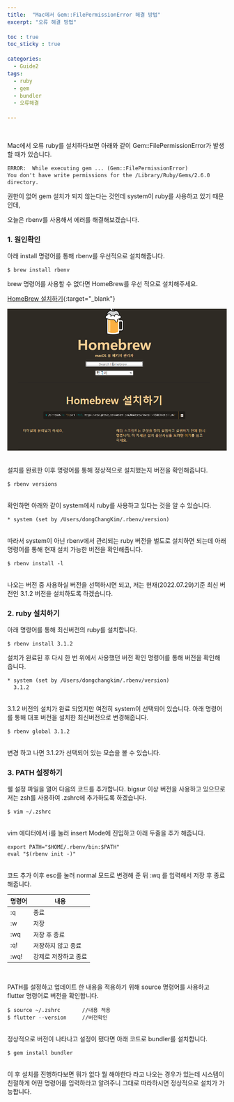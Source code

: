 ```yaml
---
title:  "Mac에서 Gem::FilePermissionError 해결 방법"
excerpt: "오류 해결 방법"

toc : true
toc_sticky : true

categories:
  - Guide2
tags: 
  - ruby 
  - gem
  - bundler
  - 오류해결
  
---
```


<br/>

Mac에서 오류 ruby를 설치하다보면 아래와 같이 Gem::FilePermissionError가 발생할 때가 있습니다.

    ERROR:  While executing gem ... (Gem::FilePermissionError)
    You don't have write permissions for the /Library/Ruby/Gems/2.6.0 directory.

권한이 없어 gem 설치가 되지 않는다는 것인데 system이 ruby를 사용하고 있기 때문인데,

오늘은 rbenv를 사용해서 에러를 해결해보겠습니다.


### 1. 원인확인

아래 install 명령어를 통해 rbenv를 우선적으로 설치해줍니다.

    $ brew install rbenv



brew 명령어를 사용할 수 없다면 HomeBrew를 우선 적으로 설치해주세요.

[HomeBrew 설치하기](https://brew.sh/index_ko){:target="_blank"}


<img src="/assets/images/homebrew.jpg"><br/><br/>

설치를 완료한 이후 명령어를 통해 정상적으로 설치했는지 버전을 확인해줍니다.

    $ rbenv versions

<br/>
확인하면 아래와 같이 system에서 ruby를 사용하고 있다는 것을 알 수 있습니다.

    * system (set by /Users/dongChangKim/.rbenv/version)

<br/>
따라서 system이 아닌 rbenv에서 관리되는 ruby 버전을 벌도로 설치하면 되는데 아래 명령어를 통해 현재 설치 가능한 버전을 확인해줍니다.

    $ rbenv install -l

<br/>
나오는 버전 중 사용하실 버전을 선택하시면 되고, 저는 현재(2022.07.29)기준 최신 버전인 3.1.2 버전을 설치하도록 하겠습니다.

<br/>

### 2. ruby 설치하기

아래 명령어를 통해 최신버전의 ruby를 설치합니다.

    $ rbenv install 3.1.2

설치가 완료된 후 다시 한 번 위에서 사용했던 버전 확인 명령어를 통해 버전을 확인해 줍니다.

    * system (set by /Users/dongchangkim/.rbenv/version)
      3.1.2

<br/>
3.1.2 버전의 설치가 완료 되었지만 여전히 system이 선택되어 있습니다.
아래 명령어를 통해 대표 버전을 설치한 최신버전으로 변경해줍니다.

    $ rbenv global 3.1.2

<br/>
변경 하고 나면 3.1.2가 선택되어 있는 모습을 볼 수 있습니다.

<br/>

### 3. PATH 설정하기

쉘 설정 파일을 열어 다음의 코드를 추가합니다. bigsur 이상 버전을 사용하고 있으므로 저는 zsh를 사용하여 .zshrc에 추가하도록 하겠습니다.

    $ vim ~/.zshrc

<br/>
vim 에디터에서 i를 눌러 insert Mode에 진입하고 아래 두줄을 추가 해줍니다.

    export PATH="$HOME/.rbenv/bin:$PATH"
    eval "$(rbenv init -)"

<br/>
코드 추가 이후 esc를 눌러 normal 모드로 변경해 준 뒤 :wq 를 입력해서 저장 후 종료해줍니다.

|명령어|내용|
|-----|-----|
| :q|종료|
| :w|저장|
| :wq|저장 후 종료|
| :q!|저장하지 않고 종료|
| :wq!|강제로 저장하고 종료|

<br/>

PATH를 설정하고 업데이트 한 내용을 적용하기 위해 source 명령어를 사용하고 flutter 명령어로 버전을 확인합니다.

    $ source ~/.zshrc       //내용 적용
    $ flutter --version     //버전확인

<br/>
정상적으로 버전이 나타나고 설정이 됐다면 아래 코드로 bundler를 설치합니다.

    $ gem install bundler

<br/>
이 후 설치를 진행하다보면 뭐가 없다 뭘 해야한다 라고 나오는 경우가 있는데 시스템이 친절하게 
어떤 명령어를 입력하라고 알려주니 그대로 따라하시면 정상적으로 설치가 가능합니다.




